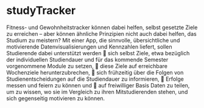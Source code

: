 # studyTracker
Fitness- und Gewohnheitstracker können dabei helfen, selbst gesetzte Ziele zu erreichen – aber können ähnliche Prinzipien nicht auch dabei helfen, das Studium zu meistern? Mit einer App, die sinnvolle, übersichtliche und motivierende Datenvisualisierungen und Kennzahlen liefert, sollen Studierende dabei unterstützt werden  sich selbst Ziele, etwa bezüglich der individuellen Studiendauer und für das kommende Semester vorgenommene Module zu setzen,  diese Ziele auf erreichbare Wochenziele herunterzubrechen,  sich frühzeitig über die Folgen von Studienentscheidungen auf die Studiendauer zu informieren,  Erfolge messen und feiern zu können und  auf freiwilliger Basis Daten zu teilen, um zu wissen, wo sie im Vergleich zu ihren Mitstudierenden stehen, und sich gegenseitig motivieren zu können.
